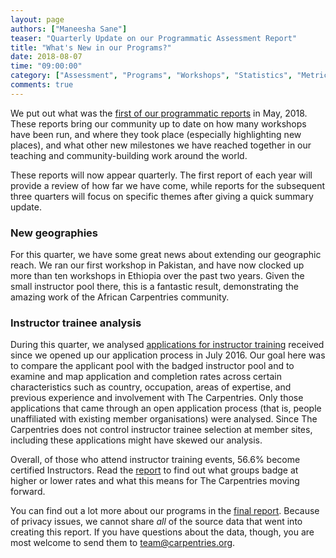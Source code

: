 ```yaml
---
layout: page
authors: ["Maneesha Sane"]
teaser: "Quarterly Update on our Programmatic Assessment Report"
title: "What's New in our Programs?"
date: 2018-08-07
time: "09:00:00"
category: ["Assessment", "Programs", "Workshops", "Statistics", "Metrics"]
comments: true
---
```


We put out what was the [first of our programmatic reports](https://carpentries.org/blog/2018/05/programmatic-assessment/) in May, 2018. These reports bring our community up to date on how many  workshops have been run, and 
where they took place (especially highlighting new places), and what other new milestones we have reached together in our teaching and community-building work around the world. 

These reports will now appear quarterly. The first report of each year will provide a review of how far we have come, while reports for the subsequent three quarters will focus on specific themes after giving a quick summary update.

### New geographies
For this quarter, we have some great news about extending our geographic reach. We ran our first workshop in Pakistan, and have now clocked 
up more than ten workshops in Ethiopia over the past two years. Given the small instructor pool there, this is a fantastic result, demonstrating the amazing work of the African Carpentries community.

### Instructor trainee analysis
During this quarter, we analysed [applications for instructor training](https://amy.software-carpentry.org/forms/request_training) 
received since we opened up our application process in July 2016. Our goal here was to compare the applicant pool 
with the badged instructor pool and to examine and map application and completion rates across certain characteristics such as country, occupation, areas of expertise, and previous experience and involvement with The Carpentries. Only those applications that came through an open application process (that is, people unaffiliated with existing member organisations) were analysed. Since The Carpentries does not control instructor trainee selection at member sites, including these applications might have skewed our analysis. 

Overall, of those who attend instructor training events, 56.6% become certified Instructors. Read the [report](https://carpentries.github.io/assessment/programmatic-assessment/workshops/outputs/programmatic_report_20180803.html) to find out what groups badge at higher or lower rates and what this means for The Carpentries moving forward. 

You can find out a lot more about our programs in the [final report](https://carpentries.github.io/assessment/programmatic-assessment/workshops/outputs/programmatic_report_20180803.html).  Because of privacy issues, we cannot share _all_ of the source data that went into creating this report. If you have questions about the data, though, you are most welcome to send them to [team@carpentries.org](mailto:team@carpentries.org).
